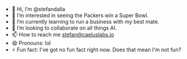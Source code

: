 - 👋 Hi, I’m @stefandalla
- 👀 I’m interested in seeing the Packers win a Super Bowl.
- 🌱 I’m currently learning to run a business with my best mate.
- 💞️ I’m looking to collaborate on all things AI.
- 📫 How to reach me stefan@caeluslabs.io
- 😄 Pronouns: lol
- ⚡ Fun fact: I've got no fun fact right now. Does that mean I'm not fun?

<!---
stefandalla/stefandalla is a ✨ special ✨ repository because its `README.md` (this file) appears on your GitHub profile.
You can click the Preview link to take a look at your changes.
--->

